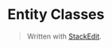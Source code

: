 # Entity Classes


> Written with [StackEdit](https://stackedit.io/).
<!--stackedit_data:
eyJoaXN0b3J5IjpbLTE0OTE2ODQxOTRdfQ==
-->